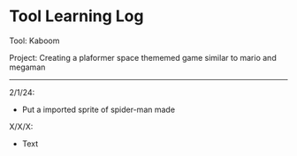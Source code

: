 # Tool Learning Log

Tool: Kaboom

Project: Creating a plaformer space thememed game similar to mario and megaman

---

2/1/24:
* Put a imported sprite of spider-man made 

X/X/X:
* Text


<!--
* Links you used today (websites, videos, etc)
* Things you tried, progress you made, etc
* Challenges, a-ha moments, etc
* Questions you still have
* What you're going to try next
-->

